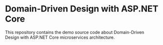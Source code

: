 # Domain-Driven Design with ASP.NET Core

This repository contains the demo source code about Domain-Driven Design with ASP.NET Core microservices architecture.
